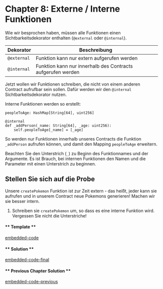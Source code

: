 <!-- Add translation for the following page: https://vyper.fun/#/1/external_internal_functions
Do NOT change the code below. The below code runs the code editor -->

# Chapter 8: Externe / Interne Funktionen

Wie wir besprochen haben, müssen alle Funktionen einen Sichtbarkeitsdekorator enthalten (`@external` oder `@internal`).

| Dekorator   | Beschreibung                                                   |
| ----------- | -------------------------------------------------------------- |
| `@external` | Funktion kann nur extern aufgerufen werden                     |
| `@internal` | Funktion kann nur innerhalb des Contracts aufgerufen werden    |

Jetzt wollen wir Funktionen schreiben, die nicht von einem anderen Contract aufrufbar sein sollen. Dafür werden wir den `@internal` Sichtbarkeitsdekorator nutzen.

Interne Funktionen werden so erstellt:

```vyper
peopleToAge: HashMap[String[64], uint256]

@internal
def _addPerson(_name: String[64], _age: uint256):
    self.peopleToAge[_name] = [_age]
```

So werden nur Funktionen innerhalb unseres Contracts die Funktion `_addPerson` aufrufen können, und damit den Mapping `peopleToAge` erweitern.

Beachten Sie den Unterstrich (`_`) zu Beginn des Funktionnames und der Argumente. Es ist Brauch, bei internen Funktionen den Namen und die Parameter mit einen Unterstrich zu beginnen.

## Stellen Sie sich auf die Probe

Unsere `createPokemon` Funktion ist zur Zeit extern - das heißt, jeder kann sie aufrufen und in unserem Contract neue Pokemons generieren! Machen wir sie besser intern.

1. Schreiben sie `createPokemon` um, so dass es eine interne Funktion wird. Vergessen Sie nicht die Unterstriche!

<!-- tabs:start -->

#### ** Template **

[embedded-code](../../assets/1/1.8-template-code.vy ':include :type=code embed-template')

#### ** Solution **

[embedded-code-final](../../assets/1/1.8-finished-code.vy ':include :type=code embed-final')

#### ** Previous Chapter Solution **

[embedded-code-previous](../../assets/1/1.7-finished-code.vy ':include :type=code embed-previous')

<!-- tabs:end -->
